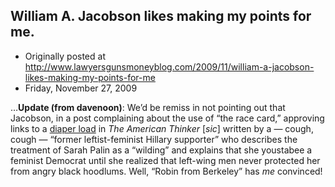 ## William A. Jacobson likes making my points for me.

 * Originally posted at http://www.lawyersgunsmoneyblog.com/2009/11/william-a-jacobson-likes-making-my-points-for-me
 * Friday, November 27, 2009

…**Update (from davenoon)**:  We’d be remiss in not pointing out that Jacobson, in a post complaining about the use of “the race card,” approving links to a [diaper load](http://www.americanthinker.com/2009/11/the\_wilding\_of\_sarah\_palin.html) in _The American Thinker_ [_sic_] written by a — cough, cough — “former leftist-feminist Hillary supporter” who describes the treatment of Sarah Palin as a “wilding” and explains that she youstabee a feminist Democrat until she realized that left-wing men never protected her from angry black hoodlums.  Well, “Robin from Berkeley” has _me_ convinced!